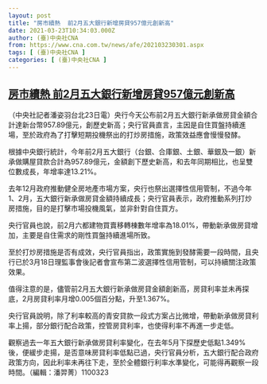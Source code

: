 ```yaml
---
layout: post
title: "房市續熱  前2月五大銀行新增房貸957億元創新高"
date: 2021-03-23T10:34:03.000Z
author: (臺)中央社CNA
from: https://www.cna.com.tw/news/afe/202103230301.aspx
tags: [ (臺)中央社CNA ]
categories: [ (臺)中央社CNA ]
---
```

<!--1616495643000-->
[房市續熱  前2月五大銀行新增房貸957億元創新高](https://www.cna.com.tw/news/afe/202103230301.aspx)
------

<div>
<div></div><div class="paragraph"><p>（中央社記者潘姿羽台北23日電）央行今天公布前2月五大銀行新承做房貸金額合計達新台幣957.89億元，創歷史新高；央行官員直言，主因是自住買盤持續進場，至於政府為了打擊短期投機祭出的打炒房措施，政策效益應會慢慢發酵。</p><p>根據中央銀行統計，今年前2月五大銀行（台銀、合庫銀、土銀、華銀及一銀）新承做購屋貸款合計為957.89億元，金額創下歷史新高，和去年同期相比，也呈雙位數成長，年增率達13.21%。</p><p>去年12月政府推動健全房地產市場方案，央行也祭出選擇性信用管制，不過今年1、2月，五大銀行新承做房貸金額持續成長；央行官員表示，政府推動系列打炒房措施，目的是打擊市場投機風氣，並非針對自住買方。</p><p>央行官員也說，前2月六都建物買賣移轉棟數年增率為18.01%，帶動新承做房貸增加，主要是自住需求的剛性買盤持續進場所致。</p><p>至於打炒房措施是否有成效，央行官員指出，政策實施到發酵需要一段時間，且央行已於3月18日理監事會後記者會宣布第二波選擇性信用管制，可以持續關注政策效果。</p><p>值得注意的是，儘管前2月五大銀行新承做房貸金額創新高，房貸利率並未再探底，2月房貸利率月增0.005個百分點，升至1.367%。</p><p>央行官員說明，除了利率較高的青安貸款一段式方案占比微增，帶動新承做房貸利率上揚，部分銀行配合政策，控管房貸利率，也使得利率不再進一步走低。</p><p>觀察過去一年五大銀行新承做房貸利率變化，在去年5月下探歷史低點1.349%後，便緩步走揚，是否意味房貸利率低點已過，央行官員分析，五大銀行配合政府政策方向，因此利率未再往下走，至於全體銀行利率水準變化，可能得再觀察一段時間。（編輯：潘羿菁）1100323</p></div>
</div>
